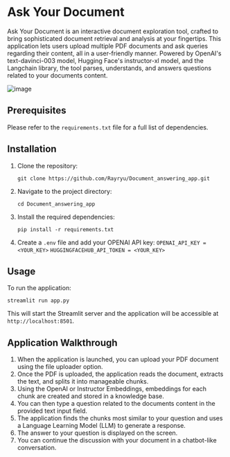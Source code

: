 
# Ask Your Document

Ask Your Document is an interactive document exploration tool, crafted to bring sophisticated document retrieval and analysis at your fingertips. This application lets users upload multiple PDF documents and ask queries regarding their content, all in a user-friendly manner. Powered by OpenAI's text-davinci-003 model, Hugging Face's instructor-xl model, and the Langchain library, the tool parses, understands, and answers questions related to your documents content.

![image](https://github.com/Rayryu/Document_answering_app/assets/36736908/a2992c3c-0530-4cf3-b6a2-7935c7a906ec)

## Prerequisites
Please refer to the `requirements.txt` file for a full list of dependencies.

## Installation

1.  Clone the repository:

	`git clone https://github.com/Rayryu/Document_answering_app.git` 

2.  Navigate to the project directory:

	`cd Document_answering_app` 

3.  Install the required dependencies:

	`pip install -r requirements.txt` 

4. Create a `.env` file and add your OPENAI API key:
    `OPENAI_API_KEY = <YOUR_KEY>`
	`HUGGINGFACEHUB_API_TOKEN = <YOUR_KEY>`

## Usage

To run the application:

`streamlit run app.py` 

This will start the Streamlit server and the application will be accessible at `http://localhost:8501`.

## Application Walkthrough

1.  When the application is launched, you can upload your PDF document using the file uploader option.
2.  Once the PDF is uploaded, the application reads the document, extracts the text, and splits it into manageable chunks.
3.  Using the OpenAI or Instructor Embeddings, embeddings for each chunk are created and stored in a knowledge base.
4.  You can then type a question related to the documents content in the provided text input field.
5.  The application finds the chunks most similar to your question and uses a Language Learning Model (LLM) to generate a response.
6.  The answer to your question is displayed on the screen.
7. You can continue the discussion with your document in a chatbot-like conversation.


